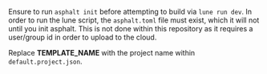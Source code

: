 Ensure to run `asphalt init` before attempting to build via `lune run dev`. In order to run the lune script, the `asphalt.toml` file must exist, which it will not until you init asphalt. This is not done within this repository as it requires a user/group id in order to upload to the cloud.

Replace **TEMPLATE_NAME** with the project name within `default.project.json`.
